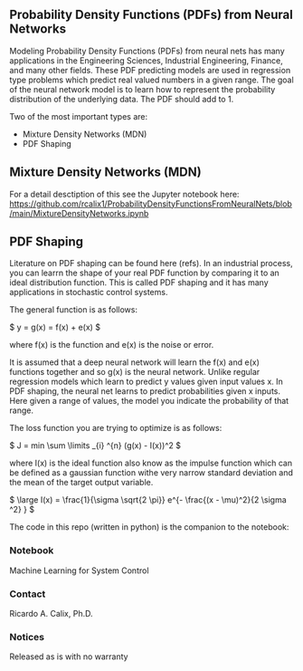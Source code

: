 ## Probability Density Functions (PDFs) from Neural Networks

Modeling Probability Density Functions (PDFs) from neural nets has many applications in the Engineering Sciences, Industrial Engineering, Finance, and many other fields. These PDF predicting models are used in regression type problems which predict real valued numbers in a given range. The goal of the neural network model is to learn how to represent the probability distribution of the underlying data. The PDF should add to 1. 

Two of the most important types are: 

* Mixture Density Networks (MDN)
* PDF Shaping

##  Mixture Density Networks (MDN)

For a detail desctiption of this see the Jupyter notebook here: https://github.com/rcalix1/ProbabilityDensityFunctionsFromNeuralNets/blob/main/MixtureDensityNetworks.ipynb


## PDF Shaping

Literature on PDF shaping can be found here (refs). In an industrial process, you can learrn the shape of your real PDF function by comparing it to an ideal distribution function. This is called PDF shaping and it has many applications in stochastic control systems. 

The general function is as follows:

$ y = g(x) = f(x) + e(x) $

where  f(x) is the function and e(x) is the noise or error. 

It is assumed that a deep neural network will learn the f(x) and e(x) functions together and so g(x) is the neural network. Unlike regular regression models which learn to predict y values given input values x. In PDF shaping, the neural net learns to predict probabilities given x inputs. Here given a range of values, the model you indicate the probability of that range. 



The loss function you are trying to optimize is as follows:

$   J = min \sum \limits _{i} ^{n} (g(x) - I(x))^2 $

where I(x) is the ideal function also know as the impulse function which can be defined as a gaussian function withe very narrow standard deviation and the mean of the target output variable. 

$ \large  I(x) =  \frac{1}{\sigma \sqrt{2 \pi}} e^{- \frac{(x - \mu)^2}{2 \sigma ^2} }  $

The code in this repo (written in python) is the companion to the notebook:

### Notebook

Machine Learning for System Control


### Contact
Ricardo A. Calix, Ph.D.

### Notices
Released as is with no warranty

